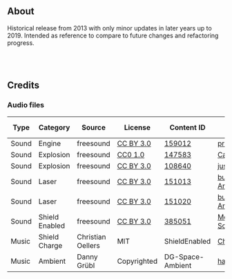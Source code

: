 ## About

Historical release from 2013 with only minor updates in later years up to 2019.
Intended as reference to compare to future changes and refactoring progress.

<br><br>

## Credits

### Audio files

| Type  | Category  | Source      | License | Content ID | Author + Website |
|-------|-----------|-------------|---------|-------------|-----|
| Sound | Engine    | freesound   | [CC BY 3.0](https://creativecommons.org/licenses/by/3.0) | [159012](https://freesound.org/people/MortisBlack/sounds/159012) | [primeval_polypod](https://freesound.org/people/primeval_polypod) |
| Sound | Explosion | freesound   | [CC0 1.0](https://creativecommons.org/publicdomain/zero/1.0) | [147583](https://freesound.org/people/CaCtUs2003/sounds/147583) | [CaCtUs2003](https://freesound.org/people/CaCtUs2003) |
| Sound | Explosion | freesound   | [CC BY 3.0](https://creativecommons.org/licenses/by/3.0) | [108640](https://freesound.org/people/juskiddink/sounds/108640) | [juskiddink](https://freesound.org/people/juskiddink) |
| Sound | Laser     | freesound   | [CC BY 3.0](https://creativecommons.org/licenses/by/3.0) | [151013](https://freesound.org/people/bubaproducer/sounds/151013) | [bubaproducer](https://freesound.org/people/bubaproducer) <br> [Antisample](https://antisample.com) |
| Sound | Laser     | freesound   | [CC BY 3.0](https://creativecommons.org/licenses/by/3.0) | [151020](https://freesound.org/people/bubaproducer/sounds/151020) | [bubaproducer](https://freesound.org/people/bubaproducer) <br> [Antisample](https://antisample.com) |
| Sound | Shield Enabled | freesound   | [CC BY 3.0](https://creativecommons.org/licenses/by/3.0) | [385051](https://freesound.org/people/MortisBlack/sounds/385051) | [MortisBlack](https://freesound.org/people/MortisBlack) <br> [SoundCloud](https://soundcloud.com/mortisblack) |
| Music | Shield Charge | Christian Oellers | MIT | ShieldEnabled | [ChristianOellers](https://github.com/ChristianOellers) |
| Music | Ambient   | Danny Grübl | Copyrighted | DG-Space-Ambient | [hans-sperling](https://github.com/hans-sperling) |

